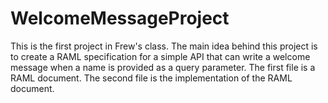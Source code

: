 # WelcomeMessageProject
This is the first project in Frew's class. 
The main idea behind this project is to create a RAML specification for a simple API that can write a welcome message when a name is provided as a query parameter. 
The first file is a RAML document.
The second file is the implementation of the RAML document. 
